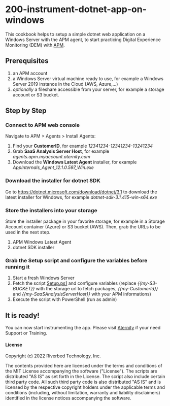 # 200-instrument-dotnet-app-on-windows

This cookbook helps to setup a simple dotnet web application on a Windows Server with the APM agent, to start practicing Digital Experience Monitoring (DEM) with [APM](https://www.riverbed.com/products/application-performance-monitoring/).

## Prerequisites

1. an APM account
2. a Windows Server virtual machine ready to use, for example a Windows Server 2019 instance in the Cloud (AWS, Azure,...)
3. *optionally* a fileshare accessible from your server, for example a storage account or S3 bucket.

## Step by Step

### Connect to APM web console

Navigate to APM > Agents > Install Agents:

1. Find your **CustomerID**, for example *12341234-12341234-13241234*
2. Grab **SaaS Analysis Server Host**, for example *agents.apm.myaccount.aternity.com*
3. Download the **Windows Latest Agent** installer, for example *AppInternals_Agent_12.1.0.597_Win.exe*

### Download the installer for dotnet SDK

Go to https://dotnet.microsoft.com/download/dotnet/3.1 to download the latest installer for Windows, for example *dotnet-sdk-3.1.415-win-x64.exe*

### Store the installers into your storage

Store the installer package in your favorite storage, for example in a Storage Account container (Azure) or S3 bucket (AWS). Then, grab the URLs to be used in the next step.

1. APM Windows Latest Agent
2. dotnet SDK installer

### Grab the Setup script and configure the variables before running it

1. Start a fresh Windows Server
2. Fetch the script [Setup.ps1](Setup.ps1) and configure variables (replace *{{my-S3-BUCKET}}* with the storage url to fetch packages, *{{my-CustomerId}}* and *{{my-SaaSAnalysisServerHost}}* with your APM informations)
3. Execute the script with PowerShell (run as admin)

## It is ready! 

You can now start instrumenting the app. Please visit [Aternity](https://www.aternity.com/) if your need Support or Training.

#### License

Copyright (c) 2022 Riverbed Technology, Inc.

The contents provided here are licensed under the terms and conditions of the MIT License accompanying the software ("License"). The scripts are distributed "AS IS" as set forth in the License. The script also include certain third party code. All such third party code is also distributed "AS IS" and is licensed by the respective copyright holders under the applicable terms and conditions (including, without limitation, warranty and liability disclaimers) identified in the license notices accompanying the software.
